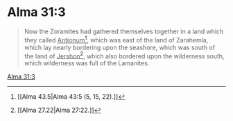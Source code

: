 # Alma 31:3

> Now the Zoramites had gathered themselves together in a land which they called <u>Antionum</u>[^a], which was east of the land of Zarahemla, which lay nearly bordering upon the seashore, which was south of the land of <u>Jershon</u>[^b], which also bordered upon the wilderness south, which wilderness was full of the Lamanites.

[Alma 31:3](https://www.churchofjesuschrist.org/study/scriptures/bofm/alma/31?lang=eng&id=p3#p3)


[^a]: [[Alma 43.5|Alma 43:5 (5, 15, 22).]]
[^b]: [[Alma 27.22|Alma 27:22.]]

